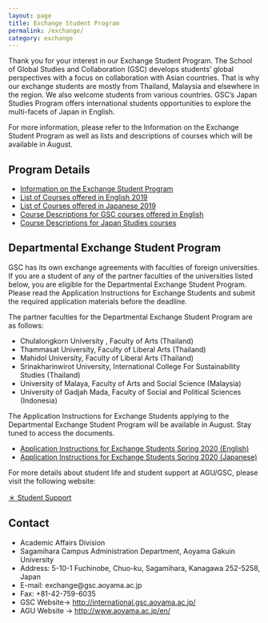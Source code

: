 ```yaml
---
layout: page
title: Exchange Student Program
permalink: /exchange/
category: exchange
---
```



Thank you for your interest in our Exchange Student Program.
The School of Global Studies and Collaboration (GSC) develops students’ global perspectives with a focus on collaboration with Asian countries. That is why our exchange students are mostly from Thailand, Malaysia and elsewhere in the region. We also welcome students from various countries. GSC’s Japan Studies Program offers international students opportunities to explore the multi-facets of Japan in English.


For more information, please refer to the Information on the Exchange Student Program as well as lists and descriptions of courses which will be available in August.

<h2 id="program-details">Program Details</h2>
<ul>
  <li><a href="/assets/docs/2020/Information_on_the_Exchange_Student_Program.pdf" target="_blank" class="pdf">Information on the Exchange Student Program</a></li>
  <li><a href="/assets/docs/2019/2019courselist_English.pdf" target="_blank" class="pdf">List of Courses offered in English 2019</a></li>
  <li><a href="/assets/docs/2019/2019courselist_Japanese.pdf" target="_blank" class="pdf">List of Courses offered in Japanese 2019</a></li>
  <li><a href="/assets/docs/2019/Course Descriptions for GSC Courses offered in English.pdf" target="_blank" class="pdf">Course Descriptions for GSC courses offered in English</a></li>
  <li><a href="/assets/docs/2020/Course_Descriptions_for_Japan_Studies_Courses.pdf" target="_blank" class="pdf">Course Descriptions for Japan Studies courses</a></li>
</ul>
<!--
## Program Details
* [Information on the Exchange Student Program](/assets/docs/2020/Information_on_the_Exchange_Student_Program.pdf)
* [List of Courses offered in English 2019](/assets/docs/2019/2019courselist_English.pdf)
* [List of Courses offered in Japanese 2019](/assets/docs/2019/2019courselist_Japanese.pdf)
* [Course Descriptions for GSC courses offered in English](/assets/docs/2019/Course Descriptions for GSC Courses offered in English.pdf)
* [Course Descriptions for Japan Studies courses](/assets/docs/2020/Course_Descriptions_for_Japan_Studies_Courses.pdf)

-->
To study at GSC, you can apply to one of the following programs:
- The University Exchange Student Program
- The Departmental Exchange Student Program

## University Exchange Student Program
Aoyama Gakuin University accepts exchange students from partner universities.
If you are interested in studying at GSC as a university exchange student, please visit the International Exchange Center website for more details.
<ul>
  <li><a href="http://web.iec.aoyama.ac.jp/" target="_blank" class="pop">http://web.iec.aoyama.ac.jp/</a></li>
</ul>
<!--
* [http://web.iec.aoyama.ac.jp/](http://web.iec.aoyama.ac.jp/)
-->

## Departmental Exchange Student Program
GSC has its own exchange agreements with faculties of foreign universities.
If you are a student of any of the partner faculties of the universities listed below, you are eligible for the Departmental Exchange Student Program. Please read the Application Instructions for Exchange Students and submit the required application materials before the deadline.

The partner faculties for the Departmental Exchange Student Program are as follows:

* Chulalongkorn University , Faculty of Arts (Thailand)
* Thammasat University, Faculty of Liberal Arts (Thailand)
* Mahidol University, Faculty of Liberal Arts (Thailand)
* Srinakharinwirot University, International College For Sustainability Studies (Thailand)
* University of Malaya, Faculty of Arts and Social Science (Malaysia)
* University of Gadjah Mada, Faculty of Social and Political Sciences (Indonesia)

The Application Instructions for Exchange Students applying to the Departmental Exchange Student Program will be available in August.
Stay tuned to access the documents.
<ul>
  <li><a href="/assets/docs/2020/2020_Spring_Application_Instructions_for_Exchange_Students(English).pdf" target="_blank" class="pdf">Application Instructions for Exchange Students Spring 2020 (English)</a></li>
  <li><a href="/assets/docs/2020/2020_Spring_Application_Instructions_for_Exchange_Students(Japanese).pdf" target="_blank" class="pdf">Application Instructions for Exchange Students Spring 2020 (Japanese)</a></li>
</ul>
<!--
* [Application Instructions for Exchange Students Spring 2020 (English)](/assets/docs/2020/2020_Spring_Application_Instructions_for_Exchange_Students(English).pdf)
* [Application Instructions for Exchange Students Spring 2020 (Japanese)](/assets/docs/2020/2020_Spring_Application_Instructions_for_Exchange_Students(Japanese).pdf)
-->

For more details about student life and student support at AGU/GSC, please visit the following website:

[＊ Student Support](https://gsc-aoyama.github.io/www4i18n/career/)

<h2 id="contact">Contact</h2>
<ul>
  <li>Academic Affairs Division</li>
  <li>Sagamihara Campus Administration Department, Aoyama Gakuin University</li>
  <li>Address: 5-10-1 Fuchinobe, Chuo-ku, Sagamihara, Kanagawa 252-5258, Japan</li>
  <li>E-mail: exchange@gsc.aoyama.ac.jp</li>
  <li>Fax: +81-42-759-6035</li>
  <li>GSC Website-&gt; <a href="http://international.gsc.aoyama.ac.jp/">http://international.gsc.aoyama.ac.jp/</a></li>
  <li>AGU Website -&gt; <a href="http://www.aoyama.ac.jp/en/" target="_blank" class="pop">http://www.aoyama.ac.jp/en/</a></li>
</ul>
<!--
## Contact
* Academic Affairs Division
* Sagamihara Campus Administration Department, Aoyama Gakuin University
* Address: 5-10-1 Fuchinobe, Chuo-ku, Sagamihara, Kanagawa 252-5258, Japan
* E-mail: exchange@gsc.aoyama.ac.jp
* Fax: +81-42-759-6035
* GSC Website-> [http://international.gsc.aoyama.ac.jp/](http://international.gsc.aoyama.ac.jp/)
* AGU Website -> [http://www.aoyama.ac.jp/en/](http://www.aoyama.ac.jp/en/)
-->
